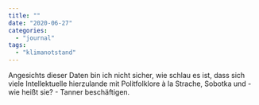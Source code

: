 ```yaml
---
title: ""
date: "2020-06-27"
categories: 
  - "journal"
tags: 
  - "klimanotstand"
---
```


Angesichts dieser Daten bin ich nicht sicher, wie schlau es ist, dass sich viele Intellektuelle hierzulande mit Politfolklore à la Strache, Sobotka und - wie heißt sie? - Tanner beschäftigen.
